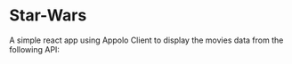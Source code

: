 # Star-Wars

A simple react app using Appolo Client to display the movies data from the following API:

